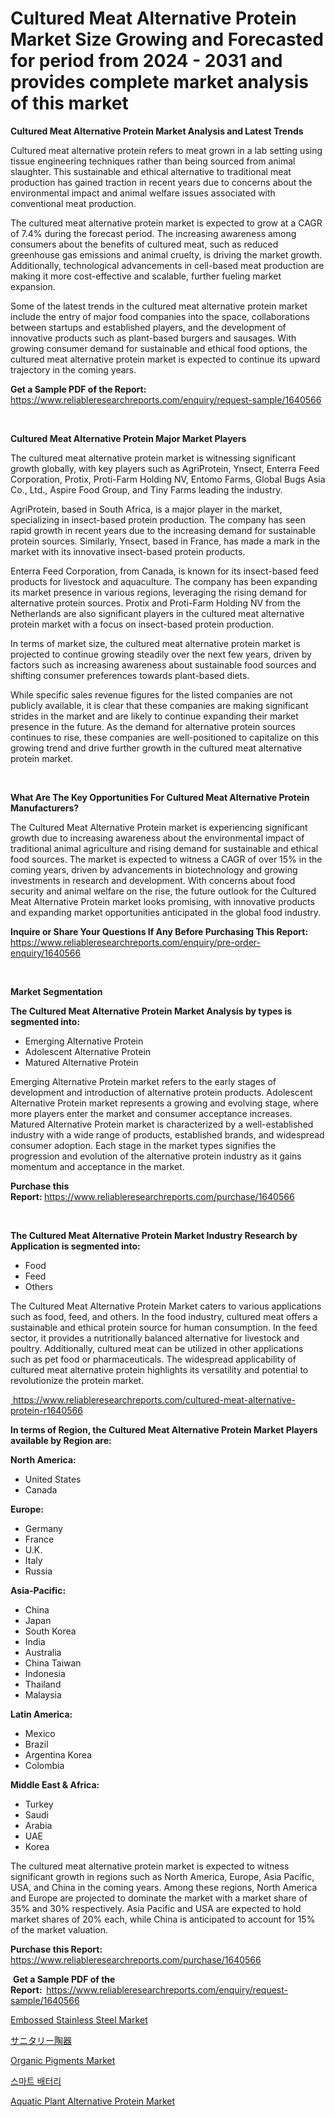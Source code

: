 <p><h1>Cultured Meat Alternative Protein Market Size Growing and Forecasted for period from 2024 - 2031 and provides complete market analysis of this market</h1></p><p><strong>Cultured Meat Alternative Protein Market Analysis and Latest Trends</strong></p>
<p><p>Cultured meat alternative protein refers to meat grown in a lab setting using tissue engineering techniques rather than being sourced from animal slaughter. This sustainable and ethical alternative to traditional meat production has gained traction in recent years due to concerns about the environmental impact and animal welfare issues associated with conventional meat production.</p><p>The cultured meat alternative protein market is expected to grow at a CAGR of 7.4% during the forecast period. The increasing awareness among consumers about the benefits of cultured meat, such as reduced greenhouse gas emissions and animal cruelty, is driving the market growth. Additionally, technological advancements in cell-based meat production are making it more cost-effective and scalable, further fueling market expansion.</p><p>Some of the latest trends in the cultured meat alternative protein market include the entry of major food companies into the space, collaborations between startups and established players, and the development of innovative products such as plant-based burgers and sausages. With growing consumer demand for sustainable and ethical food options, the cultured meat alternative protein market is expected to continue its upward trajectory in the coming years.</p></p>
<p><strong>Get a Sample PDF of the Report:&nbsp;</strong> <a href="https://www.reliableresearchreports.com/enquiry/request-sample/1640566">https://www.reliableresearchreports.com/enquiry/request-sample/1640566</a></p>
<p>&nbsp;</p>
<p><strong>Cultured Meat Alternative Protein Major Market Players</strong></p>
<p><p>The cultured meat alternative protein market is witnessing significant growth globally, with key players such as AgriProtein, Ynsect, Enterra Feed Corporation, Protix, Proti-Farm Holding NV, Entomo Farms, Global Bugs Asia Co., Ltd., Aspire Food Group, and Tiny Farms leading the industry.</p><p>AgriProtein, based in South Africa, is a major player in the market, specializing in insect-based protein production. The company has seen rapid growth in recent years due to the increasing demand for sustainable protein sources. Similarly, Ynsect, based in France, has made a mark in the market with its innovative insect-based protein products.</p><p>Enterra Feed Corporation, from Canada, is known for its insect-based feed products for livestock and aquaculture. The company has been expanding its market presence in various regions, leveraging the rising demand for alternative protein sources. Protix and Proti-Farm Holding NV from the Netherlands are also significant players in the cultured meat alternative protein market with a focus on insect-based protein production.</p><p>In terms of market size, the cultured meat alternative protein market is projected to continue growing steadily over the next few years, driven by factors such as increasing awareness about sustainable food sources and shifting consumer preferences towards plant-based diets.</p><p>While specific sales revenue figures for the listed companies are not publicly available, it is clear that these companies are making significant strides in the market and are likely to continue expanding their market presence in the future. As the demand for alternative protein sources continues to rise, these companies are well-positioned to capitalize on this growing trend and drive further growth in the cultured meat alternative protein market.</p></p>
<p>&nbsp;</p>
<p><strong>What Are The Key Opportunities For Cultured Meat Alternative Protein Manufacturers?</strong></p>
<p><p>The Cultured Meat Alternative Protein market is experiencing significant growth due to increasing awareness about the environmental impact of traditional animal agriculture and rising demand for sustainable and ethical food sources. The market is expected to witness a CAGR of over 15% in the coming years, driven by advancements in biotechnology and growing investments in research and development. With concerns about food security and animal welfare on the rise, the future outlook for the Cultured Meat Alternative Protein market looks promising, with innovative products and expanding market opportunities anticipated in the global food industry.</p></p>
<p><strong>Inquire or Share Your Questions If Any Before Purchasing This Report:</strong> <a href="https://www.reliableresearchreports.com/enquiry/pre-order-enquiry/1640566">https://www.reliableresearchreports.com/enquiry/pre-order-enquiry/1640566</a></p>
<p>&nbsp;</p>
<p><strong>Market Segmentation</strong></p>
<p><strong>The Cultured Meat Alternative Protein Market Analysis by types is segmented into:</strong></p>
<p><ul><li>Emerging Alternative Protein</li><li>Adolescent Alternative Protein</li><li>Matured Alternative Protein</li></ul></p>
<p><p>Emerging Alternative Protein market refers to the early stages of development and introduction of alternative protein products. Adolescent Alternative Protein market represents a growing and evolving stage, where more players enter the market and consumer acceptance increases. Matured Alternative Protein market is characterized by a well-established industry with a wide range of products, established brands, and widespread consumer adoption. Each stage in the market types signifies the progression and evolution of the alternative protein industry as it gains momentum and acceptance in the market.</p></p>
<p><strong>Purchase this Report:&nbsp;</strong><a href="https://www.reliableresearchreports.com/purchase/1640566">https://www.reliableresearchreports.com/purchase/1640566</a></p>
<p>&nbsp;</p>
<p><strong>The Cultured Meat Alternative Protein Market Industry Research by Application is segmented into:</strong></p>
<p><ul><li>Food</li><li>Feed</li><li>Others</li></ul></p>
<p><p>The Cultured Meat Alternative Protein Market caters to various applications such as food, feed, and others. In the food industry, cultured meat offers a sustainable and ethical protein source for human consumption. In the feed sector, it provides a nutritionally balanced alternative for livestock and poultry. Additionally, cultured meat can be utilized in other applications such as pet food or pharmaceuticals. The widespread applicability of cultured meat alternative protein highlights its versatility and potential to revolutionize the protein market.</p></p>
<p><a href="https://www.reliableresearchreports.com/cultured-meat-alternative-protein-r1640566">&nbsp;https://www.reliableresearchreports.com/cultured-meat-alternative-protein-r1640566</a></p>
<p><strong>In terms of Region, the Cultured Meat Alternative Protein Market Players available by Region are:</strong></p>
<p>
    <p> <strong> North America: </strong>
        <ul>
            <li>United States</li>
            <li>Canada</li>
        </ul>
        </p> 
    <p> <strong> Europe: </strong>
        <ul>
            <li>Germany</li>
            <li>France</li>
            <li>U.K.</li>
            <li>Italy</li>
            <li>Russia</li>
        </ul>
        </p> 
    <p> <strong> Asia-Pacific: </strong>
        <ul>
            <li>China</li>
            <li>Japan</li>
            <li>South Korea</li>
            <li>India</li>
            <li>Australia</li>
            <li>China Taiwan</li>
            <li>Indonesia</li>
            <li>Thailand</li>
            <li>Malaysia</li>
        </ul>
        </p> 
    <p> <strong> Latin America: </strong>
        <ul>
            <li>Mexico</li>
            <li>Brazil</li>
            <li>Argentina Korea</li>
            <li>Colombia</li>
        </ul>
        </p> 
    <p> <strong> Middle East & Africa: </strong>
        <ul>
            <li>Turkey</li>
            <li>Saudi</li>
            <li>Arabia</li>
            <li>UAE</li>
            <li>Korea</li>
        </ul>
    </p>
    </p>
<p><p>The cultured meat alternative protein market is expected to witness significant growth in regions such as North America, Europe, Asia Pacific, USA, and China in the coming years. Among these regions, North America and Europe are projected to dominate the market with a market share of 35% and 30% respectively. Asia Pacific and USA are expected to hold market shares of 20% each, while China is anticipated to account for 15% of the market valuation.</p></p>
<p><strong>Purchase this Report: </strong><a href="https://www.reliableresearchreports.com/purchase/1640566">https://www.reliableresearchreports.com/purchase/1640566</a></p>
<p>&nbsp;<strong>Get a Sample PDF of the Report:&nbsp;&nbsp;</strong><a href="https://www.reliableresearchreports.com/enquiry/request-sample/1640566">https://www.reliableresearchreports.com/enquiry/request-sample/1640566</a></p>
<p><strong></strong></p>
<p><p><a href="https://issuu.com/reportprime-2/docs/embossed-stainless-steel-market-size-2030.pptx">Embossed Stainless Steel Market</a></p><p><a href="https://github.com/mathieurico66/Market-Research-Report-List-1/blob/main/943621019524.md">サニタリー陶器</a></p><p><a href="https://issuu.com/reportprime-2/docs/organic-pigments-market-size-2030.pptx">Organic Pigments Market</a></p><p><a href="https://github.com/ZacharyScthmitt4465/Market-Research-Report-List-1/blob/main/439403018014.md">스마트 배터리</a></p><p><a href="https://github.com/myacatherineblakecaczo9vcsw/Market-Research-Report-List-2/blob/main/aquatic-plant-alternative-protein-market.md">Aquatic Plant Alternative Protein Market</a></p></p>